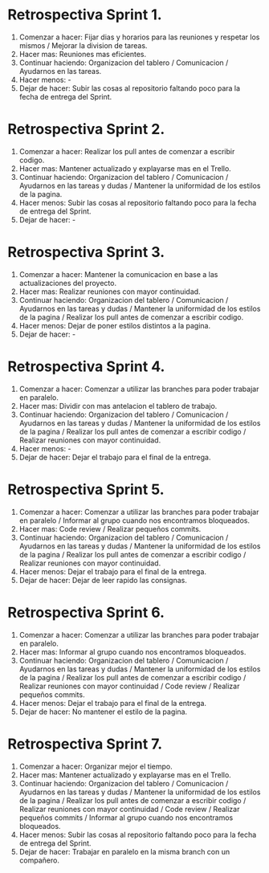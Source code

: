 # Retrospectiva Sprint 1.
1. Comenzar a hacer: Fijar dias y horarios para las reuniones y respetar los mismos / Mejorar la division de tareas.
2. Hacer mas: Reuniones mas eficientes.
3. Continuar haciendo: Organizacion del tablero / Comunicacion / Ayudarnos en las tareas.
4. Hacer menos: -
5. Dejar de hacer: Subir las cosas al repositorio faltando poco para la fecha de entrega del Sprint.

# Retrospectiva Sprint 2.
1. Comenzar a hacer: Realizar los pull antes de comenzar a escribir codigo.
2. Hacer mas: Mantener actualizado y explayarse mas en el Trello.
3. Continuar haciendo: Organizacion del tablero / Comunicacion / Ayudarnos en las tareas y dudas / Mantener la uniformidad de los estilos de la pagina.
4. Hacer menos: Subir las cosas al repositorio faltando poco para la fecha de entrega del Sprint.
5. Dejar de hacer: -

# Retrospectiva Sprint 3.
1. Comenzar a hacer: Mantener la comunicacion en base a las actualizaciones del proyecto.
2. Hacer mas: Realizar reuniones con mayor continuidad.
3. Continuar haciendo: Organizacion del tablero / Comunicacion / Ayudarnos en las tareas y dudas / Mantener la uniformidad de los estilos de la pagina / Realizar los pull antes de comenzar a escribir codigo.
4. Hacer menos: Dejar de poner estilos distintos a la pagina.
5. Dejar de hacer: -

# Retrospectiva Sprint 4.
1. Comenzar a hacer: Comenzar a utilizar las branches para poder trabajar en paralelo.
2. Hacer mas: Dividir con mas antelacion el tablero de trabajo.
3. Continuar haciendo: Organizacion del tablero / Comunicacion / Ayudarnos en las tareas y dudas / Mantener la uniformidad de los estilos de la pagina / Realizar los pull antes de comenzar a escribir codigo / Realizar reuniones con mayor continuidad.
4. Hacer menos: -
5. Dejar de hacer: Dejar el trabajo para el final de la entrega.

# Retrospectiva Sprint 5.
1. Comenzar a hacer: Comenzar a utilizar las branches para poder trabajar en paralelo / Informar al grupo cuando nos encontramos bloqueados.
2. Hacer mas: Code review / Realizar pequeños commits.
3. Continuar haciendo: Organizacion del tablero / Comunicacion / Ayudarnos en las tareas y dudas / Mantener la uniformidad de los estilos de la pagina / Realizar los pull antes de comenzar a escribir codigo / Realizar reuniones con mayor continuidad.
4. Hacer menos: Dejar el trabajo para el final de la entrega.
5. Dejar de hacer: Dejar de leer rapido las consignas.

# Retrospectiva Sprint 6.
1. Comenzar a hacer: Comenzar a utilizar las branches para poder trabajar en paralelo.
2. Hacer mas: Informar al grupo cuando nos encontramos bloqueados.
3. Continuar haciendo: Organizacion del tablero / Comunicacion / Ayudarnos en las tareas y dudas / Mantener la uniformidad de los estilos de la pagina / Realizar los pull antes de comenzar a escribir codigo / Realizar reuniones con mayor continuidad / Code review / Realizar pequeños commits.
4. Hacer menos: Dejar el trabajo para el final de la entrega.
5. Dejar de hacer: No mantener el estilo de la pagina.

# Retrospectiva Sprint 7.
1. Comenzar a hacer: Organizar mejor el tiempo.
2. Hacer mas: Mantener actualizado y explayarse mas en el Trello.
3. Continuar haciendo: Organizacion del tablero / Comunicacion / Ayudarnos en las tareas y dudas / Mantener la uniformidad de los estilos de la pagina / Realizar los pull antes de comenzar a escribir codigo / Realizar reuniones con mayor continuidad / Code review / Realizar pequeños commits / Informar al grupo cuando nos encontramos bloqueados.
4. Hacer menos: Subir las cosas al repositorio faltando poco para la fecha de entrega del Sprint.
5. Dejar de hacer: Trabajar en paralelo en la misma branch con un compañero.
